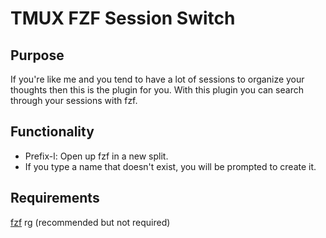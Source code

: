 # TMUX FZF Session Switch

## Purpose

If you're like me and you tend to have a lot of sessions to organize your
thoughts then this is the plugin for you. With this plugin you can search 
through your sessions with fzf.

## Functionality
* Prefix-l: Open up fzf in a new split.
* If you type a name that doesn't exist, you will be prompted to create it.

## Requirements
[fzf](https://github.com/junegunn/fzf)
rg (recommended but not required)
